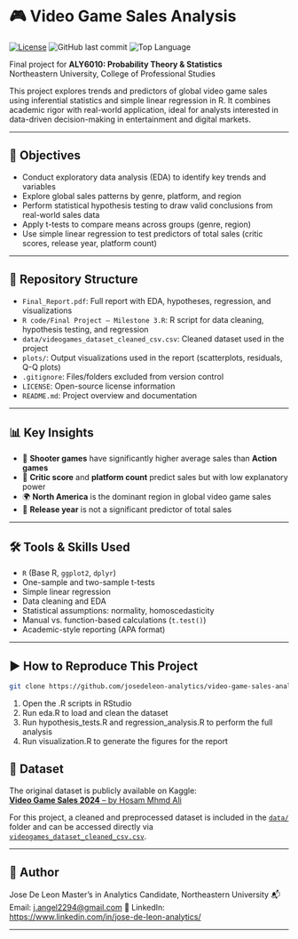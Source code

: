 # 🎮 Video Game Sales Analysis

[![License](https://img.shields.io/github/license/josedeleon-analytics/vgchartz-sales-analysis)](LICENSE)
![GitHub last commit](https://img.shields.io/github/last-commit/josedeleon-analytics/vgchartz-sales-analysis)
![Top Language](https://img.shields.io/github/languages/top/josedeleon-analytics/vgchartz-sales-analysis)

Final project for **ALY6010: Probability Theory & Statistics**  
Northeastern University, College of Professional Studies

This project explores trends and predictors of global video game sales using inferential statistics and simple linear regression in R. It combines academic rigor with real-world application, ideal for analysts interested in data-driven decision-making in entertainment and digital markets.

---

## 🎯 Objectives

- Conduct exploratory data analysis (EDA) to identify key trends and variables  
- Explore global sales patterns by genre, platform, and region  
- Perform statistical hypothesis testing to draw valid conclusions from real-world sales data  
- Apply t-tests to compare means across groups (genre, region)  
- Use simple linear regression to test predictors of total sales (critic scores, release year, platform count)

---

## 📁 Repository Structure

- `Final_Report.pdf`: Full report with EDA, hypotheses, regression, and visualizations  
- `R code/Final Project — Milestone 3.R`: R script for data cleaning, hypothesis testing, and regression  
- `data/videogames_dataset_cleaned_csv.csv`: Cleaned dataset used in the project  
- `plots/`: Output visualizations used in the report (scatterplots, residuals, Q-Q plots)  
- `.gitignore`: Files/folders excluded from version control  
- `LICENSE`: Open-source license information  
- `README.md`: Project overview and documentation

---

## 📊 Key Insights

- 🎯 **Shooter games** have significantly higher average sales than **Action games**  
- 🧠 **Critic score** and **platform count** predict sales but with low explanatory power  
- 🌍 **North America** is the dominant region in global video game sales  
- 📆 **Release year** is not a significant predictor of total sales

---

## 🛠 Tools & Skills Used

- `R` (Base R, `ggplot2`, `dplyr`)  
- One-sample and two-sample t-tests  
- Simple linear regression  
- Data cleaning and EDA  
- Statistical assumptions: normality, homoscedasticity  
- Manual vs. function-based calculations (`t.test()`)  
- Academic-style reporting (APA format)

---

## ▶️ How to Reproduce This Project

```bash
git clone https://github.com/josedeleon-analytics/video-game-sales-analysis
```
1. Open the .R scripts in RStudio
2. Run eda.R to load and clean the dataset
3. Run hypothesis_tests.R and regression_analysis.R to perform the full analysis
4. Run visualization.R to generate the figures for the report

## 📌 Dataset
The original dataset is publicly available on Kaggle:  
[**Video Game Sales 2024** – by Hosam Mhmd Ali](https://www.kaggle.com/datasets/hosammhmdali/video-game-sales-2024)

For this project, a cleaned and preprocessed dataset is included in the [`data/`](https://github.com/josedeleon-analytics/vgchartz-sales-analysis/tree/main/data) folder and can be accessed directly via [`videogames_dataset_cleaned_csv.csv`](https://github.com/josedeleon-analytics/vgchartz-sales-analysis/blob/main/data/videogames_dataset_cleaned_csv.csv).



---

## 👤 Author
Jose De Leon
Master’s in Analytics Candidate, Northeastern University
📬 Email: j.angel2294@gmail.com
🔗 LinkedIn: https://www.linkedin.com/in/jose-de-leon-analytics/



---

